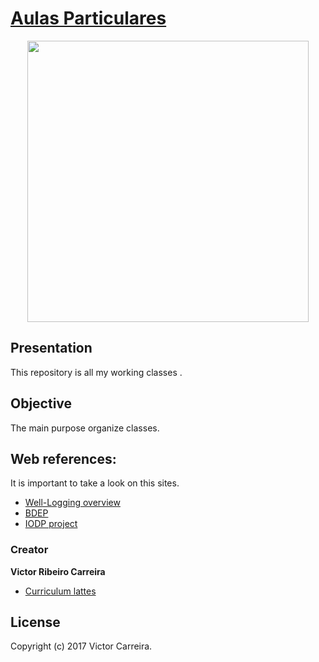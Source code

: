# [Aulas Particulares]()

<p align="center">
  <img src="Cartão/virtual.pdf" width="450"/>
</p>


## Presentation
This repository is all my working classes .

## Objective
The main purpose organize classes.

## Web references:
  It is important to take a look on this sites.

- [Well-Logging overview](https://guiadoestudante.abril.com.br/universidades/descubra-os-10-melhores-metodos-de-estudo-para-se-preparar-para-o-vestibular-e-enem/#)
- [BDEP](http://brasilescola.uol.com.br/)
- [IODP project](https://www.infoescola.com/exercicios/)

### Creator

**Victor Ribeiro Carreira**

- [Curriculum lattes](http://lattes.cnpq.br/9663791782095105)

## License

Copyright (c) 2017 Victor Carreira.
